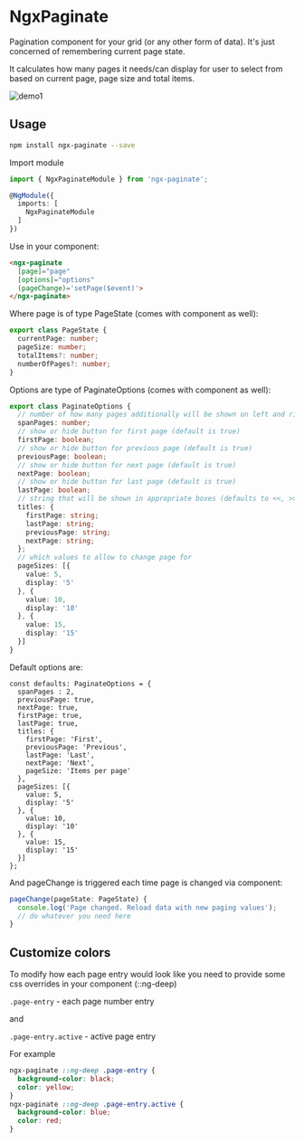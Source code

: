 # NgxPaginate

Pagination component for your grid (or any other form of data). It's just concerned of remembering current page state.

It calculates how many pages it needs/can display for user to select from based on current page, page size and total items.

![demo1](https://user-images.githubusercontent.com/2838038/33149056-7e92abd4-cfce-11e7-9c2e-313c122bc612.gif)

## Usage

```bash
npm install ngx-paginate --save
```

Import module

```ts
import { NgxPaginateModule } from 'ngx-paginate';

@NgModule({
  imports: [
    NgxPaginateModule
  ]
})
```

Use in your component:

```html
<ngx-paginate
  [page]="page"
  [options]="options"
  (pageChange)='setPage($event)'>
</ngx-paginate>
```
Where page is of type PageState (comes with component as well):

```ts
export class PageState {
  currentPage: number;
  pageSize: number;
  totalItems?: number;
  numberOfPages?: number;
}
```


Options are type of PaginateOptions (comes with component as well):

```ts
export class PaginateOptions {
  // number of how many pages additionally will be shown on left and right
  spanPages: number;
  // show or hide button for first page (default is true)
  firstPage: boolean;
  // show or hide button for previous page (default is true)
  previousPage: boolean;
  // show or hide button for next page (default is true)
  nextPage: boolean;
  // show or hide button for last page (default is true)
  lastPage: boolean;
  // string that will be shown in appropriate boxes (defaults to <<, >>, < and >)
  titles: {
    firstPage: string;
    lastPage: string;
    previousPage: string;
    nextPage: string;
  };
  // which values to allow to change page for
  pageSizes: [{
    value: 5,
    display: '5'
  }, {
    value: 10,
    display: '10'
  }, {
    value: 15,
    display: '15'
  }]
}
```

Default options are:
```TS
const defaults: PaginateOptions = {
  spanPages : 2,
  previousPage: true,
  nextPage: true,
  firstPage: true,
  lastPage: true,
  titles: {
    firstPage: 'First',
    previousPage: 'Previous',
    lastPage: 'Last',
    nextPage: 'Next',
    pageSize: 'Items per page'
  },
  pageSizes: [{
    value: 5,
    display: '5'
  }, {
    value: 10,
    display: '10'
  }, {
    value: 15,
    display: '15'
  }]
};
```

And pageChange is triggered each time page is changed via component:

```ts
pageChange(pageState: PageState) {
  console.log('Page changed. Reload data with new paging values');
  // do whatever you need here
}
```

## Customize colors

To modify how each page entry would look like you need to provide some css overrides in your component (::ng-deep)

`.page-entry` - each page number entry

and

`.page-entry.active` - active page entry

For example

```scss
ngx-paginate ::ng-deep .page-entry {
  background-color: black;
  color: yellow;
}
ngx-paginate ::ng-deep .page-entry.active {
  background-color: blue;
  color: red;
}
```

